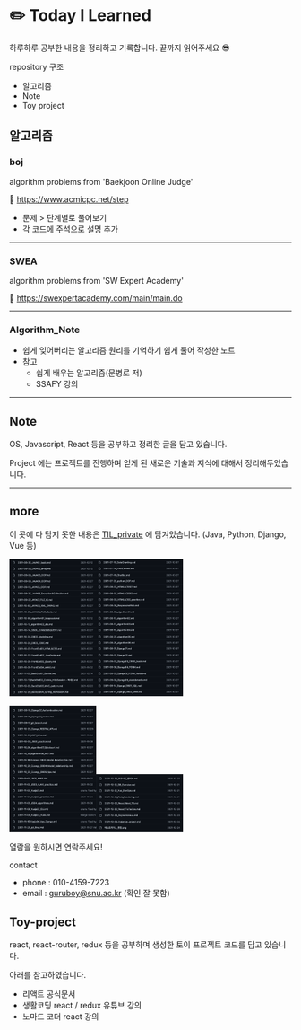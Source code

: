 # :pencil2: Today I Learned

하루하루 공부한 내용을 정리하고 기록합니다. 
끝까지 읽어주세요 😎

repository 구조 

- 알고리즘
- Note 
- Toy project 



## 알고리즘

### boj

algorithm problems from 'Baekjoon Online Judge'

:link: https://www.acmicpc.net/step

- 문제 > 단계별로 풀어보기 
- 각 코드에 주석으로 설명 추가 
****
### SWEA

algorithm problems from 'SW Expert Academy'

:link: https://swexpertacademy.com/main/main.do
****
### Algorithm_Note

- 쉽게 잊어버리는 알고리즘 원리를 기억하기 쉽게 풀어 작성한 노트 
- 참고
  - 쉽게 배우는 알고리즘(문병로 저)
  - SSAFY 강의
****

## Note 

OS, Javascript, React 등을 공부하고 정리한 글을 담고 있습니다. 

Project 에는 프로젝트를 진행하며 얻게 된 새로운 기술과 지식에 대해서 정리해두었습니다. 
****
## more
이 곳에 다 담지 못한 내용은 [TIL_private](https://github.com/j1h00/TIL_private) 에 담겨있습니다. (Java, Python, Django, Vue 등)

<img src="README.assets/Screen Shot 2022-03-11 at 10.22.45 PM.png" alt="Screen Shot 2022-03-11 at 10.22.45 PM" style="zoom:33%;" /><img src="README.assets/Screen Shot 2022-03-11 at 10.23.15 PM.png" alt="Screen Shot 2022-03-11 at 10.23.15 PM" style="zoom:33%;" />

<img src="README.assets/Screen Shot 2022-03-11 at 10.23.36 PM.png" alt="Screen Shot 2022-03-11 at 10.23.36 PM" style="zoom:33%;" /><img src="README.assets/Screen Shot 2022-03-11 at 10.23.56 PM-7005170.png" alt="Screen Shot 2022-03-11 at 10.23.56 PM" style="zoom:33%;" />

열람을 원하시면 연락주세요!

contact 

- phone : 010-4159-7223
- email : guruboy@snu.ac.kr (확인 잘 못함)



## Toy-project 

react, react-router, redux 등을 공부하며 생성한 토이 프로젝트 코드를 담고 있습니다. 

아래를 참고하였습니다. 

- 리액트 공식문서 
- 생활코딩 react / redux 유튜브 강의 
- 노마드 코더 react 강의 






